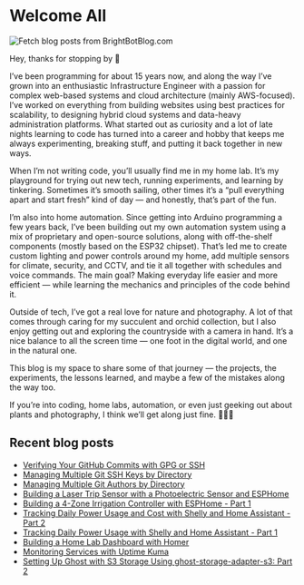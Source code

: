 # Welcome All

![Fetch blog posts from BrightBotBlog.com](https://github.com/atownsend247/atownsend247/workflows/Fetch%20blog%20posts%20from%20BrightBotBlog.com/badge.svg)

Hey, thanks for stopping by 👋

I’ve been programming for about 15 years now, and along the way I’ve grown into an enthusiastic Infrastructure Engineer with a passion for complex web-based systems and cloud architecture (mainly AWS-focused). I’ve worked on everything from building websites using best practices for scalability, to designing hybrid cloud systems and data-heavy administration platforms. What started out as curiosity and a lot of late nights learning to code has turned into a career and hobby that keeps me always experimenting, breaking stuff, and putting it back together in new ways.

When I’m not writing code, you’ll usually find me in my home lab. It’s my playground for trying out new tech, running experiments, and learning by tinkering. Sometimes it’s smooth sailing, other times it’s a “pull everything apart and start fresh” kind of day — and honestly, that’s part of the fun.

I’m also into home automation. Since getting into Arduino programming a few years back, I’ve been building out my own automation system using a mix of proprietary and open-source solutions, along with off-the-shelf components (mostly based on the ESP32 chipset). That’s led me to create custom lighting and power controls around my home, add multiple sensors for climate, security, and CCTV, and tie it all together with schedules and voice commands. The main goal? Making everyday life easier and more efficient — while learning the mechanics and principles of the code behind it.

Outside of tech, I’ve got a real love for nature and photography. A lot of that comes through caring for my succulent and orchid collection, but I also enjoy getting out and exploring the countryside with a camera in hand. It’s a nice balance to all the screen time — one foot in the digital world, and one in the natural one.

This blog is my space to share some of that journey — the projects, the experiments, the lessons learned, and maybe a few of the mistakes along the way too.

If you’re into coding, home labs, automation, or even just geeking out about plants and photography, I think we’ll get along just fine. 🚀🌱📸

## Recent blog posts

<!-- FEED-START -->
- [Verifying Your GitHub Commits with GPG or SSH](https://brightbot.co.uk/verifying-your-github-commits-with-gpg-or-ssh/)
- [Managing Multiple Git SSH Keys by Directory](https://brightbot.co.uk/managing-multiple-git-ssh-keys-by-directory/)
- [Managing Multiple Git Authors by Directory](https://brightbot.co.uk/managing-multiple-git-authors-by-directory/)
- [Building a Laser Trip Sensor with a Photoelectric Sensor and ESPHome](https://brightbot.co.uk/building-a-laser-trip-sensor-with-a-photoelectric-sensor-and-esphome/)
- [Building a 4-Zone Irrigation Controller with ESPHome - Part 1](https://brightbot.co.uk/building-a-4-zone-irrigation-controller-with-esphome-part-1/)
- [Tracking Daily Power Usage and Cost with Shelly and Home Assistant - Part 2](https://brightbot.co.uk/tracking-daily-power-usage-and-cost-with-shelly-and-home-assistant-part-2/)
- [Tracking Daily Power Usage with Shelly and Home Assistant - Part 1](https://brightbot.co.uk/tracking-daily-power-usage-with-shelly-and-home-assistant-part-1/)
- [Building a Home Lab Dashboard with Homer](https://brightbot.co.uk/building-a-home-lab-dashboard-with-homer/)
- [Monitoring Services with Uptime Kuma](https://brightbot.co.uk/monitoring-services-with-uptime-kuma/)
- [Setting Up Ghost with S3 Storage Using ghost-storage-adapter-s3: Part 2](https://brightbot.co.uk/setting-up-ghost-with-s3-storage-using-ghost-storage-adapter-s3-part-2/)
<!-- FEED-END -->